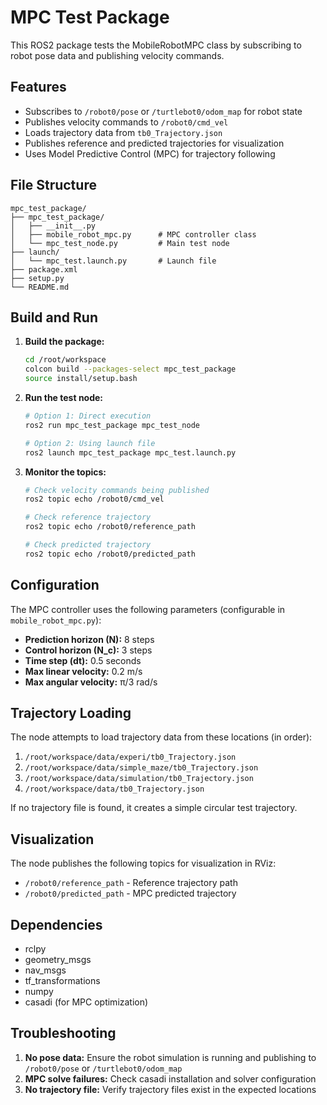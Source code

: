 # MPC Test Package

This ROS2 package tests the MobileRobotMPC class by subscribing to robot pose data and publishing velocity commands.

## Features

- Subscribes to `/robot0/pose` or `/turtlebot0/odom_map` for robot state
- Publishes velocity commands to `/robot0/cmd_vel`
- Loads trajectory data from `tb0_Trajectory.json`
- Publishes reference and predicted trajectories for visualization
- Uses Model Predictive Control (MPC) for trajectory following

## File Structure

```
mpc_test_package/
├── mpc_test_package/
│   ├── __init__.py
│   ├── mobile_robot_mpc.py      # MPC controller class
│   └── mpc_test_node.py         # Main test node
├── launch/
│   └── mpc_test.launch.py       # Launch file
├── package.xml
├── setup.py
└── README.md
```

## Build and Run

1. **Build the package:**
   ```bash
   cd /root/workspace
   colcon build --packages-select mpc_test_package
   source install/setup.bash
   ```

2. **Run the test node:**
   ```bash
   # Option 1: Direct execution
   ros2 run mpc_test_package mpc_test_node
   
   # Option 2: Using launch file
   ros2 launch mpc_test_package mpc_test.launch.py
   ```

3. **Monitor the topics:**
   ```bash
   # Check velocity commands being published
   ros2 topic echo /robot0/cmd_vel
   
   # Check reference trajectory
   ros2 topic echo /robot0/reference_path
   
   # Check predicted trajectory
   ros2 topic echo /robot0/predicted_path
   ```

## Configuration

The MPC controller uses the following parameters (configurable in `mobile_robot_mpc.py`):

- **Prediction horizon (N):** 8 steps
- **Control horizon (N_c):** 3 steps
- **Time step (dt):** 0.5 seconds
- **Max linear velocity:** 0.2 m/s
- **Max angular velocity:** π/3 rad/s

## Trajectory Loading

The node attempts to load trajectory data from these locations (in order):
1. `/root/workspace/data/experi/tb0_Trajectory.json`
2. `/root/workspace/data/simple_maze/tb0_Trajectory.json`
3. `/root/workspace/data/simulation/tb0_Trajectory.json`
4. `/root/workspace/data/tb0_Trajectory.json`

If no trajectory file is found, it creates a simple circular test trajectory.

## Visualization

The node publishes the following topics for visualization in RViz:
- `/robot0/reference_path` - Reference trajectory path
- `/robot0/predicted_path` - MPC predicted trajectory

## Dependencies

- rclpy
- geometry_msgs
- nav_msgs
- tf_transformations
- numpy
- casadi (for MPC optimization)

## Troubleshooting

1. **No pose data:** Ensure the robot simulation is running and publishing to `/robot0/pose` or `/turtlebot0/odom_map`
2. **MPC solve failures:** Check casadi installation and solver configuration
3. **No trajectory file:** Verify trajectory files exist in the expected locations
